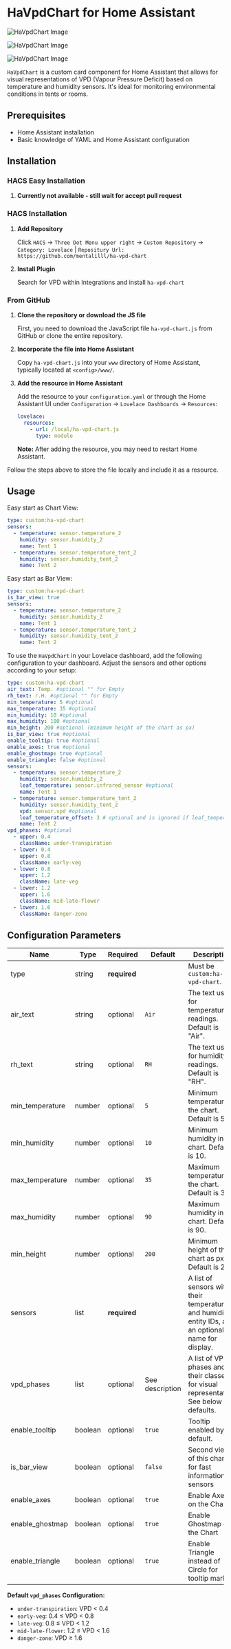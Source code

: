 # HaVpdChart for Home Assistant
![HaVpdChart Image](https://github.com/mentalilll/ha-vpd-chart/blob/main/assets/image.png?raw=true)

![HaVpdChart Image](https://github.com/mentalilll/ha-vpd-chart/blob/main/assets/bar_view.png)

![HaVpdChart Image](https://github.com/mentalilll/ha-vpd-chart/blob/main/assets/bar_view_light.png)

`HaVpdChart` is a custom card component for Home Assistant that allows for visual representations of VPD (Vapour Pressure Deficit) based on temperature and humidity sensors. It's ideal for monitoring environmental conditions in tents or rooms.

## Prerequisites

- Home Assistant installation
- Basic knowledge of YAML and Home Assistant configuration

## Installation
### HACS Easy Installation
1. **Currently not available - still wait for accept pull request**

### HACS Installation
1. **Add Repository**
   
    Click `HACS` -> `Three Dot Menu upper right` -> `Custom Repository`
    -> `Category: Lovelace` | `Repositury Url: https://github.com/mentalilll/ha-vpd-chart`
   
3. **Install Plugin**
   
   Search for VPD within Integrations and install `ha-vpd-chart`
     

### From GitHub

1. **Clone the repository or download the JS file**

    First, you need to download the JavaScript file `ha-vpd-chart.js` from GitHub or clone the entire repository.

2. **Incorporate the file into Home Assistant**

    Copy `ha-vpd-chart.js` into your `www` directory of Home Assistant, typically located at `<config>/www/`.

3. **Add the resource in Home Assistant**

    Add the resource to your `configuration.yaml` or through the Home Assistant UI under `Configuration` -> `Lovelace Dashboards` -> `Resources`:

    ```yaml
    lovelace:
      resources:
        - url: /local/ha-vpd-chart.js
          type: module
    ```

    **Note:** After adding the resource, you may need to restart Home Assistant.

Follow the steps above to store the file locally and include it as a resource.

## Usage

Easy start as Chart View:
```yaml
type: custom:ha-vpd-chart
sensors:
  - temperature: sensor.temperature_2
    humidity: sensor.humidity_2
    name: Tent 1
  - temperature: sensor.temperature_tent_2
    humidity: sensor.humidity_tent_2
    name: Tent 2
```

Easy start as Bar View:
```yaml
type: custom:ha-vpd-chart
is_bar_view: true
sensors:
  - temperature: sensor.temperature_2
    humidity: sensor.humidity_2
    name: Tent 1
  - temperature: sensor.temperature_tent_2
    humidity: sensor.humidity_tent_2
    name: Tent 2
```

To use the `HaVpdChart` in your Lovelace dashboard, add the following configuration to your dashboard. Adjust the sensors and other options according to your setup:
```yaml
type: custom:ha-vpd-chart
air_text: Temp. #optional "" for Empty
rh_text: r.H. #optional "" for Empty
min_temperature: 5 #optional
max_temperature: 35 #optional
min_humidity: 10 #optional
max_humidity: 100 #optional
min_height: 200 #optional (minimum height of the chart as px)
is_bar_view: true #optional
enable_tooltip: true #optional
enable_axes: true #optional
enable_ghostmap: true #optional
enable_triangle: false #optional
sensors:
  - temperature: sensor.temperature_2
    humidity: sensor.humidity_2
    leaf_temperature: sensor.infrared_sensor #optional
    name: Tent 1
  - temperature: sensor.temperature_tent_2
    humidity: sensor.humidity_tent_2
    vpd: sensor.vpd #optional
    leaf_temperature_offset: 3 # optional and is ignored if leaf_temperature isset
    name: Tent 2
vpd_phases: #optional
  - upper: 0.4
    className: under-transpiration
  - lower: 0.4
    upper: 0.8
    className: early-veg
  - lower: 0.8 
    upper: 1.2
    className: late-veg
  - lower: 1.2
    upper: 1.6
    className: mid-late-flower
  - lower: 1.6
    className: danger-zone
```
## Configuration Parameters


| Name            | Type         | Required     | Default         | Description                                                                                         |
|-----------------| ------------ | ------------ |-----------------|-----------------------------------------------------------------------------------------------------|
| type            | string       | **required** |                 | Must be `custom:ha-vpd-chart`.                                                                      |
| air_text        | string       | optional     | `Air`           | The text used for temperature readings. Default is "Air".                                           |
| rh_text         | string       | optional     | `RH`            | The text used for humidity readings. Default is "RH".                                               |
| min_temperature | number       | optional     | `5`             | Minimum temperature in the chart. Default is 5.                                                     |
| min_humidity    | number       | optional     | `10`            | Minimum humidity in the chart. Default is 10.                                                       |
| max_temperature | number       | optional     | `35`            | Maximum temperature in the chart. Default is 35.                                                    |
| max_humidity    | number       | optional     | `90`            | Maximum humidity in the chart. Default is 90.                                                       |
| min_height      | number       | optional     | `200`           | Minimum height of the chart as px. Default is 200.                                                  |
| sensors         | list         | **required** |                 | A list of sensors with their temperature and humidity entity IDs, and an optional name for display. |
| vpd_phases      | list         | optional     | See description | A list of VPD phases and their classes for visual representation. See below for defaults.           |
| enable_tooltip  | boolean      | optional     | `true`          | Tooltip enabled by default.                                                                         |
| is_bar_view     | boolean      | optional     | `false`         | Second view of this chart for fast information of sensors                                           |
| enable_axes     | boolean      | optional     | `true`          | Enable Axes on the Chart                                                                            |
| enable_ghostmap | boolean      | optional     | `true`          | Enable Ghostmap on the Chart                                                                        |
| enable_triangle | boolean      | optional     | `true`          | Enable Triangle instead of Circle for tooltip marker                                                |

**Default `vpd_phases` Configuration:**
- `under-transpiration`: VPD < 0.4
- `early-veg`: 0.4 ≤ VPD < 0.8
- `late-veg`: 0.8 ≤ VPD < 1.2
- `mid-late-flower`: 1.2 ≤ VPD < 1.6
- `danger-zone`: VPD ≥ 1.6
